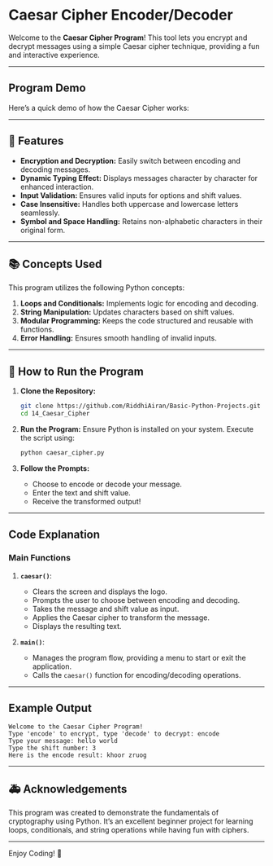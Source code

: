 # Caesar Cipher Encoder/Decoder

Welcome to the **Caesar Cipher Program**! This tool lets you encrypt and decrypt messages using a simple Caesar cipher technique, providing a fun and interactive experience.

---

## Program Demo
Here’s a quick demo of how the Caesar Cipher works:

---

## 🚀 Features

- **Encryption and Decryption:** Easily switch between encoding and decoding messages.
- **Dynamic Typing Effect:** Displays messages character by character for enhanced interaction.
- **Input Validation:** Ensures valid inputs for options and shift values.
- **Case Insensitive:** Handles both uppercase and lowercase letters seamlessly.
- **Symbol and Space Handling:** Retains non-alphabetic characters in their original form.

---

## 📚 Concepts Used

This program utilizes the following Python concepts:

1. **Loops and Conditionals:** Implements logic for encoding and decoding.
2. **String Manipulation:** Updates characters based on shift values.
3. **Modular Programming:** Keeps the code structured and reusable with functions.
4. **Error Handling:** Ensures smooth handling of invalid inputs.

---

## 📄 How to Run the Program

1. **Clone the Repository:**
   ```bash
   git clone https://github.com/RiddhiAiran/Basic-Python-Projects.git
   cd 14_Caesar_Cipher
   ```

2. **Run the Program:**
   Ensure Python is installed on your system. Execute the script using:
   ```bash
   python caesar_cipher.py
   ```

3. **Follow the Prompts:**
   - Choose to encode or decode your message.
   - Enter the text and shift value.
   - Receive the transformed output!

---

## Code Explanation

### Main Functions

1. **`caesar()`**:
   - Clears the screen and displays the logo.
   - Prompts the user to choose between encoding and decoding.
   - Takes the message and shift value as input.
   - Applies the Caesar cipher to transform the message.
   - Displays the resulting text.

2. **`main()`**:
   - Manages the program flow, providing a menu to start or exit the application.
   - Calls the `caesar()` function for encoding/decoding operations.

---

## Example Output

```plaintext
Welcome to the Caesar Cipher Program!
Type 'encode' to encrypt, type 'decode' to decrypt: encode
Type your message: hello world
Type the shift number: 3
Here is the encode result: khoor zruog
```

---

## 🚑 Acknowledgements

This program was created to demonstrate the fundamentals of cryptography using Python. It’s an excellent beginner project for learning loops, conditionals, and string operations while having fun with ciphers.

---

Enjoy Coding! 🔐
